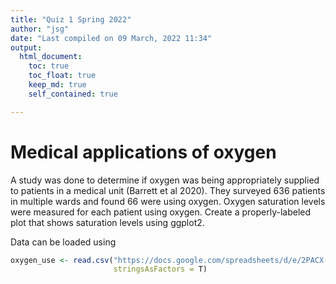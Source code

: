 ```yaml
---
title: "Quiz 1 Spring 2022"
author: "jsg"
date: "Last compiled on 09 March, 2022 11:34"
output:
  html_document:
    toc: true
    toc_float: true
    keep_md: true
    self_contained: true

---
```




# Medical applications of oxygen

A study was done to determine if oxygen was being appropriately supplied to patients
in a medical unit (Barrett et al 2020). They surveyed 636 patients in multiple wards and
found 66 were using oxygen.  Oxygen saturation levels were measured for each patient
using oxygen.  Create a properly-labeled plot that  shows saturation levels using ggplot2.

Data can be loaded using 


```r
oxygen_use <- read.csv("https://docs.google.com/spreadsheets/d/e/2PACX-1vSC8ft2LReouozG9fDK0Pa-QXESZ82qzADTCCBr_LoQeVRlRDLS4KOhMNYjGnGZFTrq5hkuYcOk6cKm/pub?gid=1295231330&single=true&output=csv",
                       stringsAsFactors = T)
```
